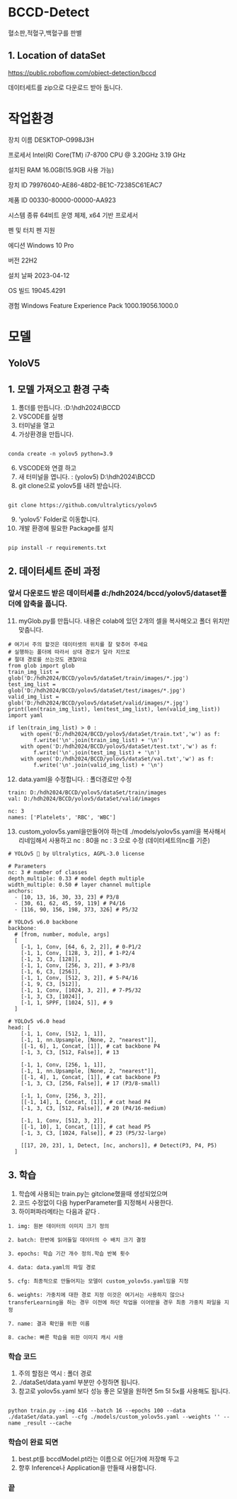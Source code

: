 # BCCD-Detect
혈소판,적혈구,백혈구를 판별
## 1. Location of dataSet 
https://public.roboflow.com/object-detection/bccd

데이터세트를 zip으로 다운로드 받아 둡니다. 

# 작업환경 
장치 이름	DESKTOP-O998J3H

프로세서	Intel(R) Core(TM) i7-8700 CPU @ 3.20GHz   3.19 GHz

설치된 RAM	16.0GB(15.9GB 사용 가능)

장치 ID	79976040-AE86-48D2-BE1C-72385C61EAC7

제품 ID	00330-80000-00000-AA923

시스템 종류	64비트 운영 체제, x64 기반 프로세서

펜 및 터치	펜 지원

에디션	Windows 10 Pro

버전	22H2

설치 날짜	‎2023-‎04-‎12

OS 빌드	19045.4291

경험	Windows Feature Experience Pack 1000.19056.1000.0

# 모델
## YoloV5

## 1. 모델 가져오고 환경 구축 
  1. 폴더를 만듭니다. :D:\hdh2024\BCCD
  2. VSCODE를 실행
  3. 터미널을 열고
  4. 가상환경을 만듭니다.
```

conda create -n yolov5 python=3.9

```
  6. VSCODE와 연결 하고
  7. 새 터미널을 엽니다. : (yolov5) D:\hdh2024\BCCD
  8. git clone으로 yolov5를 내려 받습니다.
```

git clone https://github.com/ultralytics/yolov5

``` 
  9. 'yolov5' Folder로 이동합니다. 
  10. 개발 환경에 필요한 Package를 설치
```

pip install -r requirements.txt

```

## 2. 데이터세트 준비 과정  
### 앞서 다운로드 받은 데이터세를 d:/hdh2024/bccd/yolov5/dataset폴더에 압축을 풉니다.

  11. myGlob.py를 만듭니다. 내용은 colab에 있던 2개의 셀을 복사해오고 폴더 위치만 맞춥니다. 
```
# 여기서 주의 할것은 데이터셋의 위치를 잘 맞추어 주세요 
# 실행하는 폴더에 따라서 상대 경로가 달라 지므로 
# 절대 경로를 쓰는것도 괜찮아요 
from glob import glob
train_img_list = glob('D:/hdh2024/BCCD/yolov5/dataSet/train/images/*.jpg')
test_img_list = glob('D:/hdh2024/BCCD/yolov5/dataSet/test/images/*.jpg')
valid_img_list = glob('D:/hdh2024/BCCD/yolov5/dataSet/valid/images/*.jpg')
print(len(train_img_list), len(test_img_list), len(valid_img_list))
import yaml

if len(train_img_list) > 0 :    
    with open('D:/hdh2024/BCCD/yolov5/dataSet/train.txt','w') as f:
        f.write('\n'.join(train_img_list) + '\n')
    with open('D:/hdh2024/BCCD/yolov5/dataSet/test.txt','w') as f:
        f.write('\n'.join(test_img_list) + '\n')
    with open('D:/hdh2024/BCCD/yolov5/dataSet/val.txt','w') as f:
        f.write('\n'.join(valid_img_list) + '\n')
```
  12. data.yaml을 수정합니다. : 폴더경로만 수정
```
train: D:/hdh2024/BCCD/yolov5/dataSet/train/images
val: D:/hdh2024/BCCD/yolov5/dataSet/valid/images

nc: 3
names: ['Platelets', 'RBC', 'WBC']
```
  13. custom_yolov5s.yaml을만들어야 하는데 ./models/yolov5s.yaml을 복사해서 리네임해서 사용하고 nc : 80을 nc : 3 으로 수정 (데이터세트의nc를 기준)
```
# YOLOv5 🚀 by Ultralytics, AGPL-3.0 license

# Parameters
nc: 3 # number of classes
depth_multiple: 0.33 # model depth multiple
width_multiple: 0.50 # layer channel multiple
anchors:
  - [10, 13, 16, 30, 33, 23] # P3/8
  - [30, 61, 62, 45, 59, 119] # P4/16
  - [116, 90, 156, 198, 373, 326] # P5/32

# YOLOv5 v6.0 backbone
backbone:
  # [from, number, module, args]
  [
    [-1, 1, Conv, [64, 6, 2, 2]], # 0-P1/2
    [-1, 1, Conv, [128, 3, 2]], # 1-P2/4
    [-1, 3, C3, [128]],
    [-1, 1, Conv, [256, 3, 2]], # 3-P3/8
    [-1, 6, C3, [256]],
    [-1, 1, Conv, [512, 3, 2]], # 5-P4/16
    [-1, 9, C3, [512]],
    [-1, 1, Conv, [1024, 3, 2]], # 7-P5/32
    [-1, 3, C3, [1024]],
    [-1, 1, SPPF, [1024, 5]], # 9
  ]

# YOLOv5 v6.0 head
head: [
    [-1, 1, Conv, [512, 1, 1]],
    [-1, 1, nn.Upsample, [None, 2, "nearest"]],
    [[-1, 6], 1, Concat, [1]], # cat backbone P4
    [-1, 3, C3, [512, False]], # 13

    [-1, 1, Conv, [256, 1, 1]],
    [-1, 1, nn.Upsample, [None, 2, "nearest"]],
    [[-1, 4], 1, Concat, [1]], # cat backbone P3
    [-1, 3, C3, [256, False]], # 17 (P3/8-small)

    [-1, 1, Conv, [256, 3, 2]],
    [[-1, 14], 1, Concat, [1]], # cat head P4
    [-1, 3, C3, [512, False]], # 20 (P4/16-medium)

    [-1, 1, Conv, [512, 3, 2]],
    [[-1, 10], 1, Concat, [1]], # cat head P5
    [-1, 3, C3, [1024, False]], # 23 (P5/32-large)

    [[17, 20, 23], 1, Detect, [nc, anchors]], # Detect(P3, P4, P5)
  ]
```
## 3. 학습 
  1. 학습에 사용되는 train.py는 gitclone했을때 생성되었으며
  2. 코드 수정없이 다음 hyperParameter를 지정해서 사용한다.
  3. 하이퍼파라메타는 다음과 같다 .

    1. img: 원본 데이터의 이미지 크기 정의

    2. batch: 한번에 읽어들일 데이터의 수 배치 크기 결정

    3. epochs: 학습 기간 개수 정의.학습 반복 횟수

    4. data: data.yaml의 파일 경로

    5. cfg: 최종적으로 만들어지는 모델이 custom_yolov5s.yaml임을 지정

    6. weights: 가중치에 대한 경로 지정 이것은 여기서는 사용하지 않으나 transferLearning을 하는 경우 이전에 하던 작업을 이어받을 경우 최종 가중치 파일을 지정

    7. name: 결과 확인을 위한 이름

    8. cache: 빠른 학습을 위한 이미지 캐시 사용

### 학습 코드 
  1. 주의 할점은 역시 : 폴더 경로
  2. ./dataSet/data.yaml 부분만 수정하면 됩니다.
  3. 참고로 yolov5s.yaml 보다 성능 좋은 모델을 원하면 5m 5l 5x를 사용해도 됩니다.
```

python train.py --img 416 --batch 16 --epochs 100 --data ./dataSet/data.yaml --cfg ./models/custom_yolov5s.yaml --weights '' --name _result --cache

```
### 학습이 완료 되면 
  1. best.pt를 bccdModel.pt라는 이름으로 어딘가에 저장해 두고
  2. 향후 Inference나 Application을 만들때 사용합니다.
### 끝
